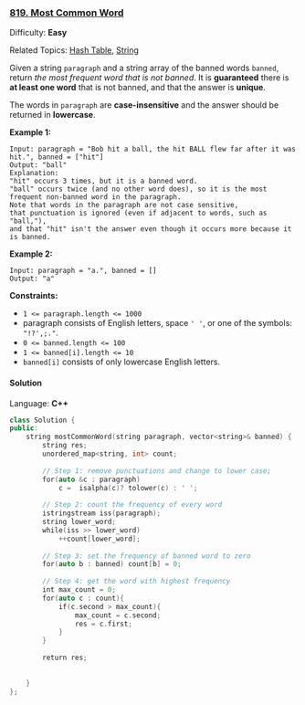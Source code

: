 ### [819\. Most Common Word](https://leetcode.com/problems/most-common-word/)

Difficulty: **Easy**  

Related Topics: [Hash Table](https://leetcode.com/tag/hash-table/), [String](https://leetcode.com/tag/string/)


Given a string `paragraph` and a string array of the banned words `banned`, return _the most frequent word that is not banned_. It is **guaranteed** there is **at least one word** that is not banned, and that the answer is **unique**.

The words in `paragraph` are **case-insensitive** and the answer should be returned in **lowercase**.

**Example 1:**

```
Input: paragraph = "Bob hit a ball, the hit BALL flew far after it was hit.", banned = ["hit"]
Output: "ball"
Explanation: 
"hit" occurs 3 times, but it is a banned word.
"ball" occurs twice (and no other word does), so it is the most frequent non-banned word in the paragraph. 
Note that words in the paragraph are not case sensitive,
that punctuation is ignored (even if adjacent to words, such as "ball,"), 
and that "hit" isn't the answer even though it occurs more because it is banned.
```

**Example 2:**

```
Input: paragraph = "a.", banned = []
Output: "a"
```

**Constraints:**

*   `1 <= paragraph.length <= 1000`
*   paragraph consists of English letters, space `' '`, or one of the symbols: `"!?',;."`.
*   `0 <= banned.length <= 100`
*   `1 <= banned[i].length <= 10`
*   `banned[i]` consists of only lowercase English letters.


#### Solution

Language: **C++**

```c++
class Solution {
public:
    string mostCommonWord(string paragraph, vector<string>& banned) {
        string res;
        unordered_map<string, int> count;
        
        // Step 1: remove punctuations and change to lower case;
        for(auto &c : paragraph)
            c =  isalpha(c)? tolower(c) : ' '; 
        
        // Step 2: count the frequency of every word
        istringstream iss(paragraph);
        string lower_word;
        while(iss >> lower_word)
            ++count[lower_word];  
    
        // Step 3: set the frequency of banned word to zero
        for(auto b : banned) count[b] = 0; 
        
        // Step 4: get the word with highest frequency
        int max_count = 0;
        for(auto c : count){
            if(c.second > max_count){
                max_count = c.second;
                res = c.first;   
            }
        }
​
        return res;
        
        
    }
};
```
